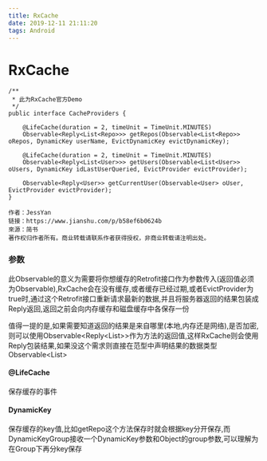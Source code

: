 ```yaml
---
title: RxCache
date: 2019-12-11 21:11:20
tags: Android
---
```

# RxCache
```
/**
 * 此为RxCache官方Demo
 */
public interface CacheProviders {

    @LifeCache(duration = 2, timeUnit = TimeUnit.MINUTES)
    Observable<Reply<List<Repo>>> getRepos(Observable<List<Repo>> oRepos, DynamicKey userName, EvictDynamicKey evictDynamicKey);

    @LifeCache(duration = 2, timeUnit = TimeUnit.MINUTES)
    Observable<Reply<List<User>>> getUsers(Observable<List<User>> oUsers, DynamicKey idLastUserQueried, EvictProvider evictProvider);

    Observable<Reply<User>> getCurrentUser(Observable<User> oUser, EvictProvider evictProvider);
}

作者：JessYan
链接：https://www.jianshu.com/p/b58ef6b0624b
來源：简书
著作权归作者所有。商业转载请联系作者获得授权，非商业转载请注明出处。
```

### 参数
此Observable的意义为需要将你想缓存的Retrofit接口作为参数传入(返回值必须为Observable),RxCache会在没有缓存,或者缓存已经过期,或者EvictProvider为true时,通过这个Retrofit接口重新请求最新的数据,并且将服务器返回的结果包装成Reply返回,返回之前会向内存缓存和磁盘缓存中各保存一份

值得一提的是,如果需要知道返回的结果是来自哪里(本地,内存还是网络),是否加密,则可以使用Observable<Reply<List<Repo>>>作为方法的返回值,这样RxCache则会使用Reply包装结果,如果没这个需求则直接在范型中声明结果的数据类型Observable<List<Repo>>

#### @LifeCache
保存缓存的事件

#### DynamicKey
保存缓存的key值,比如getRepo这个方法保存时就会根据key分开保存,而DynamicKeyGroup接收一个DynamicKey参数和Object的group参数,可以理解为在Group下再分key保存

